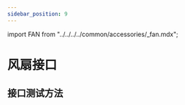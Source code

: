 ```yaml
---
sidebar_position: 9
---
```


import FAN from "../../../../common/accessories/\_fan.mdx";

# 风扇接口

## 接口测试方法
